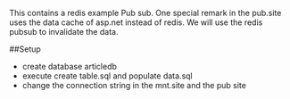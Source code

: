 This contains a redis example Pub sub. 
One special remark in the pub.site uses the data cache of asp.net instead of redis. We will use the redis pubsub to invalidate the data.


##Setup
- create database articledb
- execute create table.sql and populate data.sql
- change the connection string in the mnt.site and the pub site


